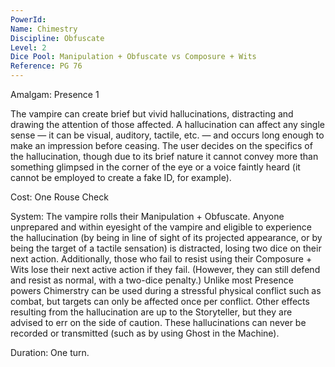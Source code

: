 ```yaml
---
PowerId: 
Name: Chimestry
Discipline: Obfuscate
Level: 2
Dice Pool: Manipulation + Obfuscate vs Composure + Wits
Reference: PG 76
---
```

Amalgam: Presence 1 

The vampire can create brief but vivid hallucinations, distracting and drawing the attention of those affected. A hallucination can affect any single sense — it can be visual, auditory, tactile, etc. — and occurs long enough to make an impression before ceasing. The user decides on the specifics of the hallucination, though due to its brief nature it cannot convey more than something glimpsed in the corner of the eye or a voice faintly heard (it cannot be employed to create a fake ID, for example). 

Cost: One Rouse Check 

System: The vampire rolls their Manipulation + Obfuscate. Anyone unprepared and within eyesight of the vampire and eligible to experience the hallucination (by being in line of sight of its projected appearance, or by being the target of a tactile sensation) is distracted, losing two dice on their next action. Additionally, those who fail to resist using their Composure + Wits lose their next active action if they fail. (However, they can still defend and resist as normal, with a two-dice penalty.) Unlike most Presence powers Chimerstry can be used during a stressful physical conflict such as combat, but targets can only be affected once per conflict. Other effects resulting from the hallucination are up to the Storyteller, but they are advised to err on the side of caution. These hallucinations can never be recorded or transmitted (such as by using Ghost in the Machine). 

Duration: One turn.